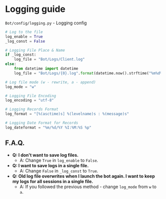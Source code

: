 # Logging guide
`Bot/config/logging.py` - Logging config
```py
# Log to the file
log_enable = True
_log_const = False

# Logging File Place & Name
if _log_const:
    log_file = "Bot/Logs/Client.log"
else:
    from datetime import datetime
    log_file = "Bot/Logs/{0}.log".format(datetime.now().strftime("%m%d%Y-%H%M%S"))

# Log file mode (w - rewrite, a - append)
log_mode = "w"

# Logging File Encoding
log_encoding = "utf-8"

# Logging Records Format
log_format = "[%(asctime)s] %(levelname)s : %(message)s"

# Logging Date Format for Records
log_dateformat = "%m/%d/%Y %I:%M:%S %p"
```

## F.A.Q.
- **Q: I don't want to save log files.**
  - A: Change `True` in `log_enable` to `False`.
- **Q: I want to save logs in a single file.**
  - A: Change `False` in `_log_const` to `True`.
- **Q: Old log file overwrites when I launch the bot again. I want to keep my logs for all sessions in a single file.**
  - A: If you followed the previous method - change `log_mode` from `w` to `a`.
